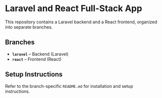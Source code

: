 # Laravel and React Full-Stack App

This repository contains a Laravel backend and a React frontend, organized into separate branches.

## Branches
- **`laravel`** – Backend (Laravel)  
- **`react`** – Frontend (React)  

## Setup Instructions
Refer to the branch-specific `README.md` for installation and setup instructions.
